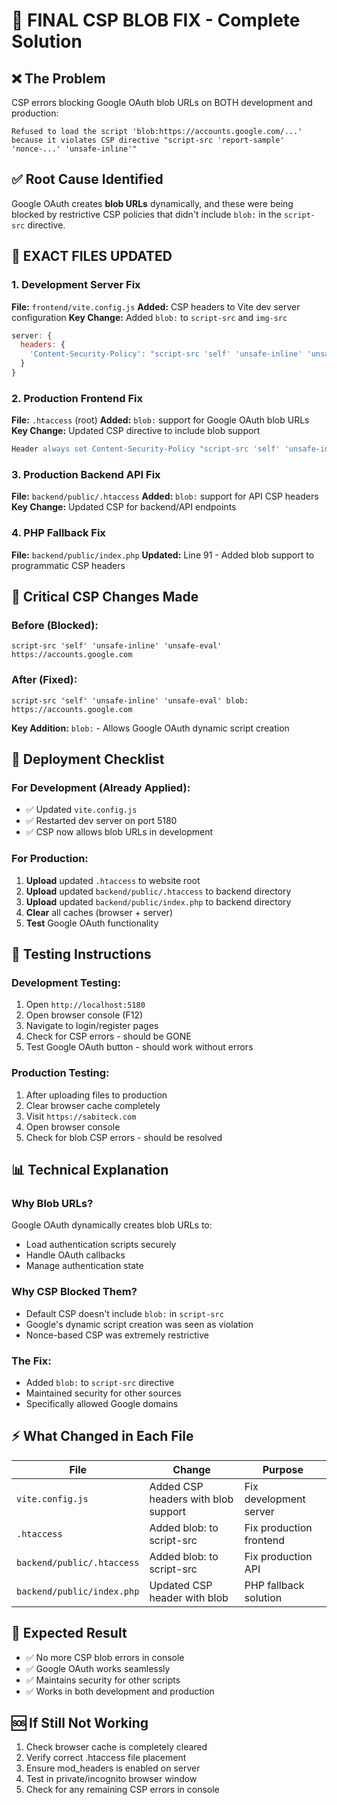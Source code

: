# 🎯 FINAL CSP BLOB FIX - Complete Solution

## ❌ The Problem
CSP errors blocking Google OAuth blob URLs on BOTH development and production:
```
Refused to load the script 'blob:https://accounts.google.com/...' because it violates CSP directive "script-src 'report-sample' 'nonce-...' 'unsafe-inline'"
```

## ✅ Root Cause Identified
Google OAuth creates **blob URLs** dynamically, and these were being blocked by restrictive CSP policies that didn't include `blob:` in the `script-src` directive.

## 🔧 **EXACT FILES UPDATED**

### **1. Development Server Fix**
**File:** `frontend/vite.config.js`
**Added:** CSP headers to Vite dev server configuration
**Key Change:** Added `blob:` to `script-src` and `img-src`

```javascript
server: {
  headers: {
    'Content-Security-Policy': "script-src 'self' 'unsafe-inline' 'unsafe-eval' blob: https://accounts.google.com ..."
  }
}
```

### **2. Production Frontend Fix**
**File:** `.htaccess` (root)
**Added:** `blob:` support for Google OAuth blob URLs
**Key Change:** Updated CSP directive to include blob support

```apache
Header always set Content-Security-Policy "script-src 'self' 'unsafe-inline' 'unsafe-eval' blob: https://accounts.google.com ..."
```

### **3. Production Backend API Fix**
**File:** `backend/public/.htaccess`
**Added:** `blob:` support for API CSP headers
**Key Change:** Updated CSP for backend/API endpoints

### **4. PHP Fallback Fix**
**File:** `backend/public/index.php`
**Updated:** Line 91 - Added blob support to programmatic CSP headers

## 🎯 **Critical CSP Changes Made**

### **Before (Blocked):**
```
script-src 'self' 'unsafe-inline' 'unsafe-eval' https://accounts.google.com
```

### **After (Fixed):**
```
script-src 'self' 'unsafe-inline' 'unsafe-eval' blob: https://accounts.google.com
```

**Key Addition:** `blob:` - Allows Google OAuth dynamic script creation

## 🚀 **Deployment Checklist**

### **For Development (Already Applied):**
- ✅ Updated `vite.config.js`
- ✅ Restarted dev server on port 5180
- ✅ CSP now allows blob URLs in development

### **For Production:**
1. **Upload** updated `.htaccess` to website root
2. **Upload** updated `backend/public/.htaccess` to backend directory
3. **Upload** updated `backend/public/index.php` to backend directory
4. **Clear** all caches (browser + server)
5. **Test** Google OAuth functionality

## 🧪 **Testing Instructions**

### **Development Testing:**
1. Open `http://localhost:5180`
2. Open browser console (F12)
3. Navigate to login/register pages
4. Check for CSP errors - should be GONE
5. Test Google OAuth button - should work without errors

### **Production Testing:**
1. After uploading files to production
2. Clear browser cache completely
3. Visit `https://sabiteck.com`
4. Open browser console
5. Check for blob CSP errors - should be resolved

## 📊 **Technical Explanation**

### **Why Blob URLs?**
Google OAuth dynamically creates blob URLs to:
- Load authentication scripts securely
- Handle OAuth callbacks
- Manage authentication state

### **Why CSP Blocked Them?**
- Default CSP doesn't include `blob:` in `script-src`
- Google's dynamic script creation was seen as violation
- Nonce-based CSP was extremely restrictive

### **The Fix:**
- Added `blob:` to `script-src` directive
- Maintained security for other sources
- Specifically allowed Google domains

## ⚡ **What Changed in Each File**

| File | Change | Purpose |
|------|--------|---------|
| `vite.config.js` | Added CSP headers with blob support | Fix development server |
| `.htaccess` | Added blob: to script-src | Fix production frontend |
| `backend/public/.htaccess` | Added blob: to script-src | Fix production API |
| `backend/public/index.php` | Updated CSP header with blob | PHP fallback solution |

## 🎉 **Expected Result**
- ✅ No more CSP blob errors in console
- ✅ Google OAuth works seamlessly
- ✅ Maintains security for other scripts
- ✅ Works in both development and production

## 🆘 **If Still Not Working**
1. Check browser cache is completely cleared
2. Verify correct .htaccess file placement
3. Ensure mod_headers is enabled on server
4. Test in private/incognito browser window
5. Check for any remaining CSP errors in console